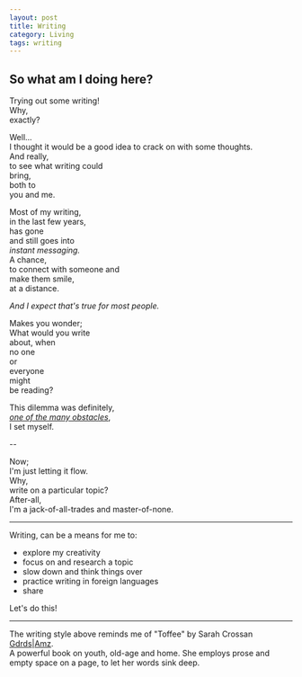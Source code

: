 ```yaml
---
layout: post
title: Writing
category: Living
tags: writing
---
```


So what am I doing here?  
-  
Trying out some writing!  
Why,  
exactly?  

Well...  
I thought it would be a good idea to crack on with some thoughts.  
And really,  
to see what writing could  
bring,  
both to  
you and me.  

Most of my writing,  
in the last few years,  
has gone  
and still goes into  
*instant messaging.*  
A chance,  
to connect with someone and  
make them smile,  
at a distance.  

*And I expect that's true for most people.*  

Makes you wonder;  
What would you write  
about, when  
no one  
or  
everyone  
might  
be reading?  

This dilemma was definitely,  
*[one of the many obstacles][id1]*,  
I set myself.  

--  

Now;  
I'm just letting it flow.  
Why,  
write on a particular topic?  
After-all,  
I'm a jack-of-all-trades and master-of-none.  

---  

Writing, can be a means for me to:
- explore my creativity
- focus on and research a topic
- slow down and think things over
- practice writing in foreign languages
- share

Let's do this!  

---

The writing style above reminds me of "Toffee" by Sarah Crossan [Gdrds][id1]|[Amz][id2].  
A powerful book on youth, old-age and home. She employs prose and empty space on a page, to let her words sink deep.

[id]: https://dudolavida.com/living/Legit "Dudo's Blogpost"
[id1]:https://www.goodreads.com/book/show/41216383-toffee "Goodreads link"
[id2]:https://amzn.to/3fsFshz "Amazon Affiliate link"
